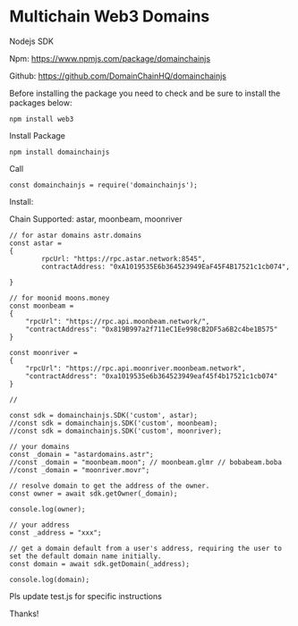 # Multichain Web3 Domains

Nodejs SDK

Npm: https://www.npmjs.com/package/domainchainjs

Github: https://github.com/DomainChainHQ/domainchainjs

Before installing the package you need to check and be sure to install the packages below:

```
npm install web3 
```

Install Package

```
npm install domainchainjs
```

Call 
```
const domainchainjs = require('domainchainjs');
```

Install:

Chain Supported: astar, moonbeam, moonriver

```
// for astar domains astr.domains
const astar = 
{
		rpcUrl: "https://rpc.astar.network:8545",
		contractAddress: "0xA1019535E6b364523949EaF45F4B17521c1cb074",
		
}

// for moonid moons.money
const moonbeam = 
{
	"rpcUrl": "https://rpc.api.moonbeam.network/",
	"contractAddress": "0x819B997a2f711eC1Ee998cB2DF5a6B2c4be1B575"		
}

const moonriver = 
{
	"rpcUrl": "https://rpc.api.moonriver.moonbeam.network",
	"contractAddress": "0xa1019535e6b364523949eaf45f4b17521c1cb074"
}

//

const sdk = domainchainjs.SDK('custom', astar);
//const sdk = domainchainjs.SDK('custom', moonbeam); 
//const sdk = domainchainjs.SDK('custom', moonriver); 

```

```
// your domains
const _domain = "astardomains.astr";
//const _domain = "moonbeam.moon"; // moonbeam.glmr // bobabeam.boba
//const _domain = "moonriver.movr";
	
// resolve domain to get the address of the owner.
const owner = await sdk.getOwner(_domain);

console.log(owner);

// your address
const _address = "xxx";

// get a domain default from a user's address, requiring the user to set the default domain name initially.
const domain = await sdk.getDomain(_address);

console.log(domain);
```
Pls update test.js for specific instructions

Thanks!



